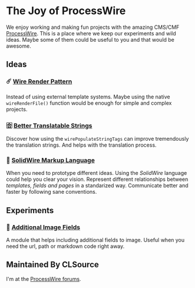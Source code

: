 # The Joy of ProcessWire

We enjoy working and making fun projects with the amazing CMS/CMF [ProcessWire](https://processwire.com).
This is a place where we keep our experiments and wild ideas.
Maybe some of them could be useful to you and that would be awesome.


## Ideas

### ☄️ [Wire Render Pattern](https://github.com/joyofpw/wire-render-pattern) 

Instead of using external template systems. 
Maybe using the native `wireRenderFile()` function 
would be enough for simple and complex projects.

### 🈴 [Better Translatable Strings](https://github.com/joyofpw/better-translatable-strings)

Discover how using the `wirePopulateStringTags` can improve tremendously the translation strings.
And helps with the translation process.

### 🚎 [SolidWire Markup Language](https://github.com/joyofpw/solidwire)

When you need to prototype different ideas.
Using the *SolidWire* language could help you clear your vision. 
Represent different relationships between *templates, fields and pages*
in a standarized way. Communicate better and faster by following sane conventions.

## Experiments

### 🔖 [Additional Image Fields](https://github.com/joyofpw/imagefield-additional-fields)

A module that helps including additional fields to image. Useful when you need the url, 
path or markdown code right away.

## Maintained By CLSource
I'm at the [ProcessWire forums](https://processwire.com/talk/profile/2127-clsource/).
